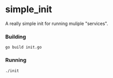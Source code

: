 # simple_init
A really simple init for running muliple "services".


### Building
```go build init.go```


### Running
```./init```
